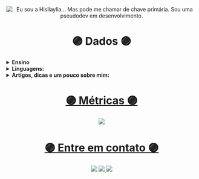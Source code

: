 <!--
How to make the bio gif ?
💜 Thanks to [matyo91](https://github.com/matyo91)
I made my with https://codesandbox.io/s/github-profile-2ijk7
Then i recorded my screen to gif on Mac with Quicktime  and save result to [assets/github.mov](assets/github.mov)
This [GIF converter](https://ezgif.com/video-to-gif) help me to create a dedicated command that convert MOV to GIF.
Then i save result to [assets/github.gif](assets/github.gif)
-->
<div>
  <p align="center">
    <img src="https://github.com/Hisllaylla/Hisllaylla/blob/main/assets/readme.gif" alt="Eu sou a Hisllaylla... Mas pode me chamar de chave primária. Sou uma pseudodev em desenvolvimento.">
  </p>
</div>

<!-- INFOS 💜-->
<div>
<h1 align="center">🟣 Dados 🟣</h1>

<div>
  <details>
    <summary><b>Ensino</b></summary>
    <ul>
      <li>Técnica em <a href="https://www.vestibulinhoetec.com.br/unidades-cursos/curso.asp?c=1500">Desenvolvimento de Sistemas</a>;</li>
      <li>Graduanda em <a href="http://www.camboriu.ifc.edu.br/tecnologia-em-sistemas-para-internet-ead/">Sistemas para Internet</a> (1/5);</li>
      <li>Projeto <a href="https://www.oracle.com/br/education/oracle-next-education/">ONE</a>;</li>
      <li>Entusiasta em Ciências de Dados e Back-end;</li>
    </ul>
  </details>
</div>
  
<details>
  <summary><b>Linguagens:</b></summary>
  <br/>
<p align="center"> <a href="https://angular.io" target="_blank" rel="noreferrer"> <img src="https://angular.io/assets/images/logos/angular/angular.svg" alt="angular" width="40" height="40"/> </a> <a href="https://www.cprogramming.com/" target="_blank" rel="noreferrer"> <img src="https://raw.githubusercontent.com/devicons/devicon/master/icons/c/c-original.svg" alt="c" width="40" height="40"/> </a> <a href="https://www.w3schools.com/cs/" target="_blank" rel="noreferrer"> <img src="https://raw.githubusercontent.com/devicons/devicon/master/icons/csharp/csharp-original.svg" alt="csharp" width="40" height="40"/> </a> <a href="https://www.w3schools.com/css/" target="_blank" rel="noreferrer"> <img src="https://raw.githubusercontent.com/devicons/devicon/master/icons/css3/css3-original-wordmark.svg" alt="css3" width="40" height="40"/> </a> <a href="https://dotnet.microsoft.com/" target="_blank" rel="noreferrer"> <img src="https://raw.githubusercontent.com/devicons/devicon/master/icons/dot-net/dot-net-original-wordmark.svg" alt="dotnet" width="40" height="40"/> </a> <a href="https://flutter.dev" target="_blank" rel="noreferrer"> <img src="https://www.vectorlogo.zone/logos/flutterio/flutterio-icon.svg" alt="flutter" width="40" height="40"/> </a> <a href="https://git-scm.com/" target="_blank" rel="noreferrer"> <img src="https://www.vectorlogo.zone/logos/git-scm/git-scm-icon.svg" alt="git" width="40" height="40"/> </a> <a href="https://www.w3.org/html/" target="_blank" rel="noreferrer"> <img src="https://raw.githubusercontent.com/devicons/devicon/master/icons/html5/html5-original-wordmark.svg" alt="html5" width="40" height="40"/> </a> <a href="https://www.java.com" target="_blank" rel="noreferrer"> <img src="https://raw.githubusercontent.com/devicons/devicon/master/icons/java/java-original.svg" alt="java" width="40" height="40"/> </a> <a href="https://developer.mozilla.org/en-US/docs/Web/JavaScript" target="_blank" rel="noreferrer"> <img src="https://raw.githubusercontent.com/devicons/devicon/master/icons/javascript/javascript-original.svg" alt="javascript" width="40" height="40"/> </a> <a href="https://www.linux.org/" target="_blank" rel="noreferrer"> <img src="https://raw.githubusercontent.com/devicons/devicon/master/icons/linux/linux-original.svg" alt="linux" width="40" height="40"/> </a> <a href="https://www.mongodb.com/" target="_blank" rel="noreferrer"> <img src="https://raw.githubusercontent.com/devicons/devicon/master/icons/mongodb/mongodb-original-wordmark.svg" alt="mongodb" width="40" height="40"/> </a> <a href="https://www.microsoft.com/en-us/sql-server" target="_blank" rel="noreferrer"> <img src="https://www.svgrepo.com/show/303229/microsoft-sql-server-logo.svg" alt="mssql" width="40" height="40"/> </a> <a href="https://nodejs.org" target="_blank" rel="noreferrer"> <img src="https://raw.githubusercontent.com/devicons/devicon/master/icons/nodejs/nodejs-original-wordmark.svg" alt="nodejs" width="40" height="40"/> </a> <a href="https://www.oracle.com/" target="_blank" rel="noreferrer"> <img src="https://raw.githubusercontent.com/devicons/devicon/master/icons/oracle/oracle-original.svg" alt="oracle" width="40" height="40"/> </a> <a href="https://www.python.org" target="_blank" rel="noreferrer"> <img src="https://raw.githubusercontent.com/devicons/devicon/master/icons/python/python-original.svg" alt="python" width="40" height="40"/> </a> <a href="https://unity.com/" target="_blank" rel="noreferrer"> <img src="https://www.vectorlogo.zone/logos/unity3d/unity3d-icon.svg" alt="unity" width="40" height="40"/> </a> </p>
</details>
</div>

<!-- REDE DE ESTUDOS E ARTIGOS 💜-->
<div>
  <details>
    <summary><b>Artigos, dicas e um pouco sobre mim:</b></summary>
    <ul>
      <li><a href="https://twitter.com/chaveprimaria" target="_blank">Twitter</li>
      <li><a href="https://dev.to/hisllaylla" target="_blank">Dev.to</li>
    </ul>
  </details>
</div>

<!-- MÉTRICAS GITHUB 💜-->
<div>
  <h1 align="center">🟣 Métricas 🟣</h1>
  <p align="center">
    <a href="https://github.com/Hisllaylla">
    <img height="180em" src="https://github-readme-stats.vercel.app/api?username=Hisllaylla&show_icons=true&theme=jolly&include_all_commits=true&count_private=true"/>
</div>  

<!-- CONTATO 💜-->
<div>
  <h1 align="center">🟣 Entre em contato 🟣</h1>
  <p align="center"><a heref="https://twitter.com/chaveprimaria" alt="twitter: @chaveprimaria"><img height="80" src="https://cdn-icons-png.flaticon.com/512/2525/2525779.png"/>
  <a href="https://www.linkedin.com/in/hisllaylla/" alt="Linkedin: Hisllaylla Kézia"> <img height="80" src="https://cdn-icons-png.flaticon.com/512/1400/1400486.png"/>
  <a href="https://mail.google.com/mail/u/0/?tab=rm&ogbl#inbox" alt="email: hisllayllak@gmail.com"> <img height="80" src="https://cdn-icons-png.flaticon.com/512/2040/2040539.png"/>
</div>

